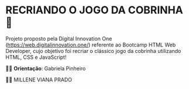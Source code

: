 # RECRIANDO O JOGO DA COBRINHA :snake:

Projeto proposto pela Digital Innovation One  (https://web.digitalinnovation.one/) referente ao Bootcamp HTML Web Developer, cujo objetivo foi recriar o clássico jogo da cobrinha utilizando HTML, CSS e JavaScript! 

:woman_teacher: **Orientação**: Gabriela Pinheiro

:woman_technologist: MILLENE VIANA PRADO